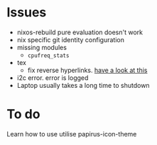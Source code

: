 # Issues

- nixos-rebuild pure evaluation doesn't work
- nix specific git identity configuration
- missing modules
    - `cpufreq_stats`
- tex
   - fix reverse hyperlinks. [have a look at this](https://tex.stackexchange.com/questions/198969/linking-the-section-titles-to-toc-using-only-hyperref)
- i2c error. error is logged
- Laptop usually takes a long time to shutdown 

# To do

Learn how to use utilise papirus-icon-theme

